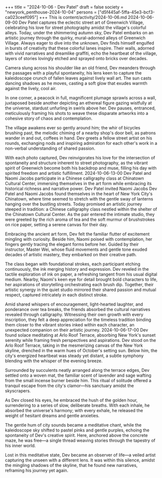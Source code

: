 +++
title = "2024-10-06 - Dev Patel"
draft = false
society = "newyork_penthouse-2024-10-04"
persons = ["d5f445af-5ffa-45e3-bcf3-ca023ceef095"]
+++
This is content/activity/2024-10-06.md
2024-10-06-09-00
Dev Patel captures the eclectic street art of Greenwich Village, celebrating his love for street photography amidst the village's colorful alleys.
Today, under the shimmering autumn sky, Dev Patel embarks on an artistic journey through the quirky, mural-adorned alleys of Greenwich Village. Always eager to dive into the unknown, Dev finds himself engulfed in bursts of creativity that these colorful lanes inspire. Their walls, adorned with vivid narratives and dreamlike graffiti, echo the heartbeat of the village, layers of stories lovingly etched and sprayed onto bricks over decades.

Camera slung across his shoulder like an old friend, Dev meanders through the passages with a playful spontaneity, his lens keen to capture the kaleidoscope crunch of fallen leaves against lively wall art. The sun casts dancing shadows as he moves, casting a soft glow that exudes warmth against the lively, cool air.

In one corner, a peacock in full, magnificent plumage sprawls across a wall, juxtaposed beside another depicting an ethereal figure gazing wistfully at the universe, stardust unfurling in swirls above her. Dev pauses, entranced, meticulously framing his shots to weave these disparate artworks into a cohesive story of chaos and contemplation.

The village awakens ever so gently around him; the whir of bicycles brushing past, the melodic chiming of a nearby shop's door bell, as patrons wander in and out, coffees in hand. Dev greets a fellow street artist on his rounds, exchanging nods and inspiring admiration for each other's work in a non-verbal understanding of shared passion.

With each photo captured, Dev reinvigorates his love for the intersection of spontaneity and structure inherent to street photography, as the vibrant spirit of Greenwich become both his backdrop and muse, filling his day with spirited freedom and artistic fulfillment.
2024-10-06-13-00
Dev Patel and Naomi Jacobs participate in a Chinese calligraphy class at Chinatown Cultural Center, immersing themselves in the art form while embracing its historical richness and narrative power.
Dev Patel invited Naomi Jacobs
Dev Patel and Naomi Jacobs found themselves in the heart of New York City's Chinatown, where time seemed to stretch with the gentle sway of lanterns hanging over the bustling streets. Today promised an artistic journey steeped in tradition: a Chinese calligraphy class nestled within the shelter of the Chinatown Cultural Center. As the pair entered the intimate studio, they were greeted by the rich aroma of tea and the soft murmur of brushstrokes on rice paper, setting a serene canvas for their day.

Embracing the ancient art form, Dev felt the familiar flutter of excitement mingling with curiosity. Beside him, Naomi poised with contemplation, her fingers gently tracing the elegant forms before her. Guided by their instructor, Master Wei, whose fluid movements and gentle tone exuded decades of artistic mastery, they embarked on their creative path.

The class began with foundational strokes, each participant etching continuously, the ink merging history and expression. Dev reveled in the tactile exploration of ink on paper, a refreshing tangent from his usual digital medium. Nearby, Naomi's keen eye for detail brought bold characters to life, her aspirations of storytelling orchestrating each brush dip. Together, their artistic synergy in the quiet studio mirrored their shared passion and mutual respect, captured intricately in each distinct stroke.

Amid shared whispers of encouragement, light-hearted laughter, and ponderance over tea breaks, the friends absorbed the cultural narratives revealed through calligraphy. Witnessing their own growth with every inscription, they felt a deep appreciation for the timeless tradition binding them closer to the vibrant stories inked within each character, an unexpected companion on their artistic journey.
2024-10-06-17-00
Dev found solace meditating at Arlo Roof Terrace, absorbing New York's sunset serenity while framing fresh perspectives and aspirations.
Dev stood on the Arlo Roof Terrace, taking in the mesmerizing canvas of the New York skyline, drenched in the warm hues of October's setting sun. Below him, the city's energized heartbeat was steady yet distant, a subtle symphony blending with the whisper of the evening breeze.

Surrounded by succulents neatly arranged along the terrace edges, Dev settled onto a woven mat, the familiar scent of lavender and sage wafting from the small incense burner beside him. This ritual of solitude offered a tranquil escape from the city's clamor—his sanctuary amidst the skyscrapers.

As Dev closed his eyes, he embraced the hush of the golden hour, surrendering to a series of slow, deliberate breaths. With each inhale, he absorbed the universe's harmony; with every exhale, he released the weight of hesitant dreams and gentle anxieties.

The gentle hum of city sounds became a meditative chant, while the kaleidoscope sky shifted to pastel pinks and gentle purples, echoing the spontaneity of Dev's creative spirit. Here, anchored above the concrete maze, he was free—a single thread weaving stories through the tapestry of his inner world. 

Lost in this meditative state, Dev became an observer of life—a veiled artist capturing the unseen with a different lens. It was within this silence, amidst the mingling shadows of the skyline, that he found new narratives, reframing his journey yet again.
